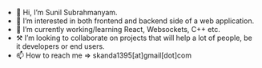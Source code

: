 - 👋 Hi, I’m Sunil Subrahmanyam.
- 👀 I’m interested in both frontend and backend side of a web application.
- 🌱 I’m currently working/learning React, Websockets, C++ etc.
- ⚒️ I’m looking to collaborate on projects that will help a lot of people, be it developers or end users.  
- 📫 How to reach me => skanda1395[at]gmail[dot]com

<!---
skanda1395/skanda1395 is a ✨ special ✨ repository because its `README.md` (this file) appears on your GitHub profile.
You can click the Preview link to take a look at your changes.
--->
